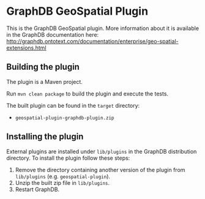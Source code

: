 # GraphDB GeoSpatial Plugin

This is the GraphDB GeoSpatial plugin. More information about it is available in the GraphDB documentation here:
http://graphdb.ontotext.com/documentation/enterprise/geo-spatial-extensions.html

## Building the plugin

The plugin is a Maven project.

Run `mvn clean package` to build the plugin and execute the tests.

The built plugin can be found in the `target` directory:

- `geospatial-plugin-graphdb-plugin.zip`

## Installing the plugin

External plugins are installed under `lib/plugins` in the GraphDB distribution
directory. To install the plugin follow these steps:

1. Remove the directory containing another version of the plugin from `lib/plugins` (e.g. `geospatial-plugin`).
1. Unzip the built zip file in `lib/plugins`.
1. Restart GraphDB. 
